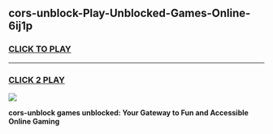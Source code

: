 
## cors-unblock-Play-Unblocked-Games-Online-6ij1p
<h3>
<a href="https://premium76.site?title=cors-unblock&ref=25A">CLICK TO PLAY</a></h3>
<hr>

<h3>
<a href="https://premium76.site?title=cors-unblock&ref=25A">CLICK 2 PLAY</a>
  
</h3>

<a href="https://premium76.site?title=cors-unblock&ref=25A"><img src="https://clearcache.store/games.png"></a>


**cors-unblock games unblocked: Your Gateway to Fun and Accessible Online Gaming**
